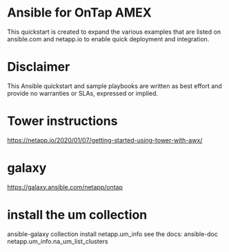 # Ansible for OnTap AMEX
This quickstart is created to expand the various examples that are listed on ansible.com and netapp.io to enable quick deployment and integration.

# Disclaimer
This Ansible quickstart and sample playbooks are written as best effort and provide no warranties or SLAs, expressed or implied.

# Tower instructions
https://netapp.io/2020/01/07/getting-started-using-tower-with-awx/
# galaxy
https://galaxy.ansible.com/netapp/ontap
# install the um collection
ansible-galaxy collection install netapp.um_info
see the docs:
ansible-doc netapp.um_info.na_um_list_clusters
